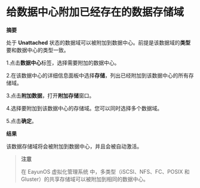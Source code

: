 # 给数据中心附加已经存在的数据存储域

**摘要**

处于 **Unattached**
状态的数据域可以被附加到数据中心。前提是该数据域的**类型**要和数据中心的类型一致。

1.点击**数据中心**标签，选择需要附加的数据中心。

2.在该数据中心的详细信息面板中选择**存储**，列出已经附加到该数据中心的所有存储域。

3.点击**附加数据**，打开**附加存储**窗口。

4.选择要附加到该数据中心的存储域。您可以同时选择多个数据域。

5.点击**确定**。

**结果**

该数据存储域将会被附加到数据中心，并且会被自动激活。

> **注意**
>
>在 EayunOS 虚拟化管理系统 中，多类型（iSCSI、NFS、FC、POSIX 和 Gluster）的共享存储域可以被附加到相同的数据中心。

